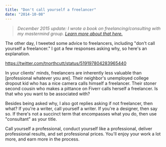 ```yaml
---
title: "Don't call yourself a freelancer"
date: "2014-10-08"
---
```


> _December 2015 update: I wrote a book on freelancing/consulting with my mastermind group. [Learn more about that here.](http://travisnorthcutt.com/buy-our-book/)_

The other day, I tweeted some advice to freelancers, including "don't call yourself a freelancer." I got a few responses asking why, so here's an explanation.

https://twitter.com/tnorthcutt/status/519197804283965440

In your clients' minds, freelancers are inherently less valuable than \[professional whatever you are\]. Their neighbor's unemployed college dropout kid who has a nice camera calls himself a freelancer. Their stoner second cousin who makes a pittance on Fiverr calls herself a freelancer. Is that who you want to be associated with?

Besides being asked why, I also got replies asking if not freelancer, then what? If you're a writer, call yourself a writer. If you're a designer, then say so. If there's not a succinct term that encompasses what you do, then use "consultant" as your title.

Call yourself a professional, conduct yourself like a professional, deliver professional results, and set professional prices. You'll enjoy your work a lot more, and earn more in the process.
